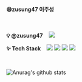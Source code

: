 <h4>😄zusung47 이주성</h4>
<br>
<p>
<b>💡 @zusung47</b>
&nbsp;&nbsp;
<a href="mailto:zusung47@gmail.com"><img src="https://img.shields.io/badge/Gmail-d14836?style=flat&logo=Gmail&logoColor=white&link=programmer7771@gmail.com"/></a>
</p>
<p>
<b>✨ Tech Stack</b>
&nbsp;&nbsp;
<img src="https://img.shields.io/badge/Java-007396?style=flat&logo=Java&logoColor=white"/></a>
<img src="https://img.shields.io/badge/JS-F7DF1E?style=flat&logo=JavaScript&logoColor=white"/></a>
<img src="https://img.shields.io/badge/HTML-E34F26?style=flat&logo=HTML5&logoColor=white"/></a>
<img src="https://img.shields.io/badge/CSS-1572B6?style=flat&logo=CSS3&logoColor=white"/></a>
</p>

<br>


<!--<a href="https://github.com/anuraghazra/github-readme-stats">
    <img align="center" src="https://github-readme-stats.vercel.app/api?username=hammang&show_icons=true&count_private=true" />
</a>-->
![Anurag's github stats](https://github-readme-stats.vercel.app/api?username=zusung47&count_private=true&show_icons=true)
<!--
Here are some ideas to get you started:

- 🔭 I’m currently working on ...
- 🌱 I’m currently learning ...
- 👯 I’m looking to collaborate on ...
- 🤔 I’m looking for help with ...
- 💬 Ask me about ...
- 📫 How to reach me: ...
- 😄 Pronouns: ...
- ⚡ Fun fact: ...
-->
